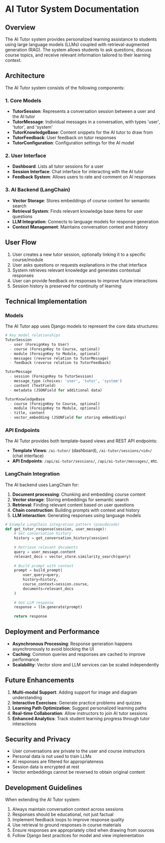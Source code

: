 # AI Tutor System Documentation

## Overview

The AI Tutor system provides personalized learning assistance to students using large language models (LLMs) coupled with retrieval-augmented generation (RAG). The system allows students to ask questions, discuss course topics, and receive relevant information tailored to their learning context.

## Architecture

The AI Tutor system consists of the following components:

### 1. Core Models

- **TutorSession**: Represents a conversation session between a user and the AI tutor
- **TutorMessage**: Individual messages in a conversation, with types 'user', 'tutor', and 'system'
- **TutorKnowledgeBase**: Content snippets for the AI tutor to draw from
- **TutorFeedback**: User feedback on tutor responses
- **TutorConfiguration**: Configuration settings for the AI model

### 2. User Interface

- **Dashboard**: Lists all tutor sessions for a user
- **Session Interface**: Chat interface for interacting with the AI tutor
- **Feedback System**: Allows users to rate and comment on AI responses

### 3. AI Backend (LangChain)

- **Vector Storage**: Stores embeddings of course content for semantic search
- **Retrieval System**: Finds relevant knowledge base items for user questions
- **LLM Integration**: Connects to language models for response generation
- **Context Management**: Maintains conversation context and history

## User Flow

1. User creates a new tutor session, optionally linking it to a specific course/module
2. User asks questions or requests explanations in the chat interface
3. System retrieves relevant knowledge and generates contextual responses
4. User can provide feedback on responses to improve future interactions
5. Session history is preserved for continuity of learning

## Technical Implementation

### Models

The AI Tutor app uses Django models to represent the core data structures:

```python
# Key model relationships
TutorSession
  - user (ForeignKey to User)
  - course (ForeignKey to Course, optional)
  - module (ForeignKey to Module, optional)
  - messages (reverse relation to TutorMessage)
  - feedback (reverse relation to TutorFeedback)

TutorMessage
  - session (ForeignKey to TutorSession)
  - message_type (choices: 'user', 'tutor', 'system')
  - content (TextField)
  - metadata (JSONField for additional data)

TutorKnowledgeBase
  - course (ForeignKey to Course, optional)
  - module (ForeignKey to Module, optional)
  - title, content
  - vector_embedding (JSONField for storing embeddings)
```

### API Endpoints

The AI Tutor provides both template-based views and REST API endpoints:

- **Template Views**: `/ai-tutor/` (dashboard), `/ai-tutor/sessions/<id>/` (chat interface)
- **API Endpoints**: `/api/ai-tutor/sessions/`, `/api/ai-tutor/messages/`, etc.

### LangChain Integration

The AI backend uses LangChain for:

1. **Document processing**: Chunking and embedding course content
2. **Vector storage**: Storing embeddings for semantic search
3. **Retrieval**: Finding relevant content based on user questions
4. **Chain construction**: Building prompts with context and history
5. **LLM interaction**: Generating responses using language models

```python
# Example LangChain integration pattern (pseudocode)
def get_tutor_response(session, user_message):
    # Get conversation history
    history = get_conversation_history(session)
    
    # Retrieve relevant documents
    query = user_message.content
    relevant_docs = vector_store.similarity_search(query)
    
    # Build prompt with context
    prompt = build_prompt(
        user_query=query,
        history=history,
        course_context=session.course,
        documents=relevant_docs
    )
    
    # Get LLM response
    response = llm.generate(prompt)
    
    return response
```

## Deployment and Performance

- **Asynchronous Processing**: Response generation happens asynchronously to avoid blocking the UI
- **Caching**: Common queries and responses are cached to improve performance
- **Scalability**: Vector store and LLM services can be scaled independently

## Future Enhancements

1. **Multi-modal Support**: Adding support for image and diagram understanding
2. **Interactive Exercises**: Generate practice problems and quizzes
3. **Learning Path Optimization**: Suggest personalized learning paths
4. **Real-time Collaboration**: Allow instructors to join AI tutor sessions
5. **Enhanced Analytics**: Track student learning progress through tutor interactions

## Security and Privacy

- User conversations are private to the user and course instructors
- Personal data is not used to train LLMs
- AI responses are filtered for appropriateness
- Session data is encrypted at rest
- Vector embeddings cannot be reversed to obtain original content

## Development Guidelines

When extending the AI Tutor system:

1. Always maintain conversation context across sessions
2. Responses should be educational, not just factual
3. Implement feedback loops to improve response quality
4. Use retrieval to ground responses in course materials
5. Ensure responses are appropriately cited when drawing from sources
6. Follow Django best practices for model and view implementation